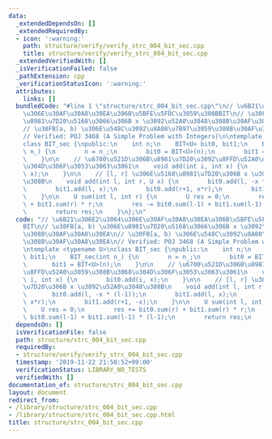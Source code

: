 ```yaml
---
data:
  _extendedDependsOn: []
  _extendedRequiredBy:
  - icon: ':warning:'
    path: structure/verify/verify_strc_004_bit_sec.cpp
    title: structure/verify/verify_strc_004_bit_sec.cpp
  _extendedVerifiedWith: []
  _isVerificationFailed: false
  _pathExtension: cpp
  _verificationStatusIcon: ':warning:'
  attributes:
    links: []
  bundledCode: "#line 1 \"structure/strc_004_bit_sec.cpp\"\n// \u6B21\u306E2\u3064\
    \u306E\u30AF\u30A8\u30EA\u306B\u5BFE\u5FDC\u3059\u308BBIT\n// \u30FB[a, b) \u306E\
    \u8981\u7D20\u5168\u3066\u306B x \u3092\u52A0\u3048\u308B\u30AF\u30A8\u30EA\n\
    // \u30FB[a, b) \u306E\u548C\u3092\u8A08\u7B97\u3059\u308B\u30AF\u30A8\u30EA\n\
    // Verified: POJ 3468 (A Simple Problem with Integers)\n\ntemplate <typename U>\n\
    class BIT_sec {\npublic:\n    int n;\n    BIT<U> bit0, bit1;\n    BIT_sec(int\
    \ n_) {\n        n = n_;\n        bit0 = BIT<U>(n);\n        bit1 = BIT<U>(n);\n\
    \    }\n\n    // \u6700\u521D\u306B\u8981\u7D20\u3092\u8FFD\u52A0\u3059\u308B\u3068\
    \u304D\u306F\u3053\u3063\u3061\n    void add(int i, int x) {\n        bit0.add(i,\
    \ x);\n    }\n\n    // [l, r] \u306E\u5168\u8981\u7D20\u306B x \u3092\u52A0\u3048\
    \u308B\n    void add(int l, int r, U x) {\n        bit0.add(l, -x * (l-1));\n\
    \        bit1.add(l, x);\n        bit0.add(r+1, x*r);\n        bit1.add(r+1, -x);\n\
    \    }\n\n    U sum(int l, int r) {\n        U res = 0;\n        res += bit0.sum(r)\
    \ + bit1.sum(r) * r;\n        res -= bit0.sum(l-1) + bit1.sum(l-1) * (l-1);\n\
    \        return res;\n    }\n};\n"
  code: "// \u6B21\u306E2\u3064\u306E\u30AF\u30A8\u30EA\u306B\u5BFE\u5FDC\u3059\u308B\
    BIT\n// \u30FB[a, b) \u306E\u8981\u7D20\u5168\u3066\u306B x \u3092\u52A0\u3048\
    \u308B\u30AF\u30A8\u30EA\n// \u30FB[a, b) \u306E\u548C\u3092\u8A08\u7B97\u3059\
    \u308B\u30AF\u30A8\u30EA\n// Verified: POJ 3468 (A Simple Problem with Integers)\n\
    \ntemplate <typename U>\nclass BIT_sec {\npublic:\n    int n;\n    BIT<U> bit0,\
    \ bit1;\n    BIT_sec(int n_) {\n        n = n_;\n        bit0 = BIT<U>(n);\n \
    \       bit1 = BIT<U>(n);\n    }\n\n    // \u6700\u521D\u306B\u8981\u7D20\u3092\
    \u8FFD\u52A0\u3059\u308B\u3068\u304D\u306F\u3053\u3063\u3061\n    void add(int\
    \ i, int x) {\n        bit0.add(i, x);\n    }\n\n    // [l, r] \u306E\u5168\u8981\
    \u7D20\u306B x \u3092\u52A0\u3048\u308B\n    void add(int l, int r, U x) {\n \
    \       bit0.add(l, -x * (l-1));\n        bit1.add(l, x);\n        bit0.add(r+1,\
    \ x*r);\n        bit1.add(r+1, -x);\n    }\n\n    U sum(int l, int r) {\n    \
    \    U res = 0;\n        res += bit0.sum(r) + bit1.sum(r) * r;\n        res -=\
    \ bit0.sum(l-1) + bit1.sum(l-1) * (l-1);\n        return res;\n    }\n};\n"
  dependsOn: []
  isVerificationFile: false
  path: structure/strc_004_bit_sec.cpp
  requiredBy:
  - structure/verify/verify_strc_004_bit_sec.cpp
  timestamp: '2019-11-22 21:50:52+09:00'
  verificationStatus: LIBRARY_NO_TESTS
  verifiedWith: []
documentation_of: structure/strc_004_bit_sec.cpp
layout: document
redirect_from:
- /library/structure/strc_004_bit_sec.cpp
- /library/structure/strc_004_bit_sec.cpp.html
title: structure/strc_004_bit_sec.cpp
---
```

